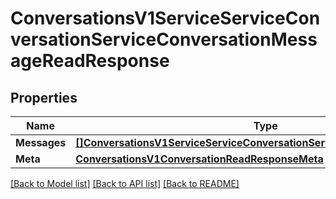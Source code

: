 # ConversationsV1ServiceServiceConversationServiceConversationMessageReadResponse

## Properties

Name | Type | Description | Notes
------------ | ------------- | ------------- | -------------
**Messages** | [**[]ConversationsV1ServiceServiceConversationServiceConversationMessage**](conversations.v1.service.service_conversation.service_conversation_message.md) |  | [optional] 
**Meta** | [**ConversationsV1ConversationReadResponseMeta**](conversations_v1_conversationReadResponse_meta.md) |  | [optional] 

[[Back to Model list]](../README.md#documentation-for-models) [[Back to API list]](../README.md#documentation-for-api-endpoints) [[Back to README]](../README.md)



